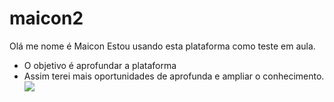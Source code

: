 # maicon2
Olá me nome é Maicon
Estou usando esta plataforma como teste em aula.
- O objetivo é aprofundar a plataforma
- Assim terei mais oportunidades de aprofunda e ampliar o conhecimento.
  ![](https://tenor.com/pt-BR/view/true-correct-dwight-schrute-rainn-wilson-right-gif-23822659)
  

  
